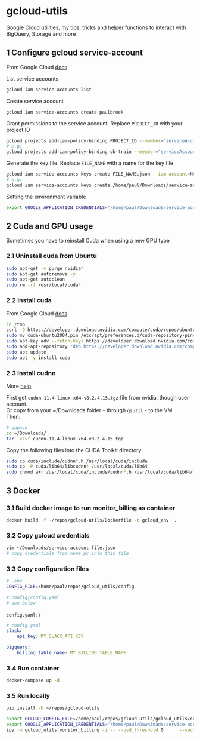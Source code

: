 # gcloud-utils

Google Cloud utilities, my tips, tricks and helper functions to interact with BigQuery, Storage and more

## 1 Configure gcloud service-account

From Google Cloud [docs](https://cloud.google.com/docs/authentication/getting-started#command-line)

List service accounts

```bash
gcloud iam service-accounts list
```

Create service account

```bash
gcloud iam service-accounts create paulbroek
```

Grant permissions to the service account. Replace `PROJECT_ID` with your project ID

```bash
gcloud projects add-iam-policy-binding PROJECT_ID --member="serviceAccount:NAME@PROJECT_ID.iam.gserviceaccount.com" --role="roles/owner"
# e.g.
gcloud projects add-iam-policy-binding ob-train --member="serviceAccount:paulbroek@ob-train.iam.gserviceaccount.com" --role="roles/owner"
```

Generate the key file. Replace `FILE_NAME` with a name for the key file

```bash
gcloud iam service-accounts keys create FILE_NAME.json --iam-account=NAME@PROJECT_ID.iam.gserviceaccount.com
# e.g.
gcloud iam service-accounts keys create /home/paul/Downloads/service-account-file.json --iam-account=paulbroek@ob-train.iam.gserviceaccount.com
```

Setting the environment variable

```bash
export GOOGLE_APPLICATION_CREDENTIALS="/home/paul/Downloads/service-account-file.json"
```

## 2 Cuda and GPU usage

Sometimes you have to reinstall Cuda when using a new GPU type

### 2.1 Uninstall cuda from Ubuntu

```bash
sudo apt-get -y purge nvidia*
sudo apt-get autoremove -y
sudo apt-get autoclean
sudo rm -rf /usr/local/cuda*
```

### 2.2 Install cuda

From Google Cloud [docs](https://cloud.google.com/compute/docs/gpus/install-drivers-gpu#ubuntu-driver-steps)

```bash
cd /tmp
curl -O https://developer.download.nvidia.com/compute/cuda/repos/ubuntu2004/x86_64/cuda-ubuntu2004.pin
sudo mv cuda-ubuntu2004.pin /etc/apt/preferences.d/cuda-repository-pin-600
sudo apt-key adv --fetch-keys https://developer.download.nvidia.com/compute/cuda/repos/ubuntu2004/x86_64/7fa2af80.pub
sudo add-apt-repository "deb https://developer.download.nvidia.com/compute/cuda/repos/ubuntu2004/x86_64/ /"
sudo apt update
sudo apt -y install cuda
```

### 2.3 Install cudnn

More [help](https://jayden-chua.medium.com/quick-install-cuda-on-google-cloud-compute-6c85447f86a1)

First get `cudnn-11.4-linux-x64-v8.2.4.15.tgz` file from nvidia, though user account. \
Or copy from your ~/Downloads folder - through `gsutil` - to the VM \
Then:

```bash
# unpack
cd ~/Downloads/
tar -xzvf cudnn-11.4-linux-x64-v8.2.4.15.tgz
```

Copy the following files into the CUDA Toolkit directory.

```bash
sudo cp cuda/include/cudnn*.h /usr/local/cuda/include
sudo cp -P cuda/lib64/libcudnn* /usr/local/cuda/lib64
sudo chmod a+r /usr/local/cuda/include/cudnn*.h /usr/local/cuda/lib64/libcudnn*
```

## 3 Docker

### 3.1 Build docker image to run monitor_billing as container

```bash
docker build -f ~/repos/gcloud-utils/Dockerfile -t gcloud_env  .
```

### 3.2 Copy gcloud credentials

```bash
vim ~/Downloads/service-account-file.json
# copy credentials from home pc into this file
```

### 3.3 Copy configuration files

```bash
# .env
CONFIG_FILE=/home/paul/repos/gcloud_utils/config

# config/config.yaml
# see below
```

`config.yaml`: \

```yaml
# config.yaml
slack:
    api_key: MY_SLACK_API_KEY

bigquery:
    billing_table_name: MY_BILLING_TABLE_NAME
```

### 3.4 Run container

```bash
docker-compose up -d
```

### 3.5 Run locally

```bash
pip install -U ~/repos/gcloud-utils

export GCLOUD_CONFIG_FILE=/home/paul/repos/gcloud-utils/gcloud_utils/config/config.yaml && \
export GOOGLE_APPLICATION_CREDENTIALS="/home/paul/Downloads/service-account-file.json" && \
ipy -m gcloud_utils.monitor_billing -i -- --usd_threshold 0      --seconds 5     -v info
```
